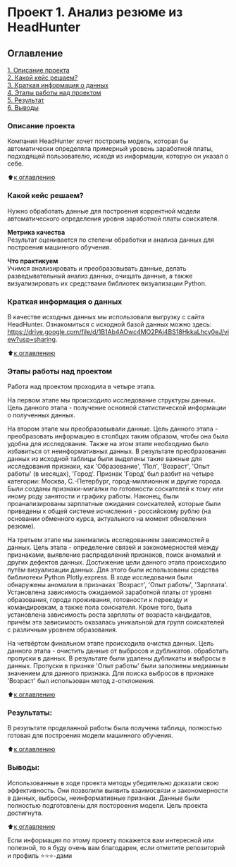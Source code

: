 # Проект 1. Анализ резюме из HeadHunter

## Оглавление  
[1. Описание проекта](.README.md#Описание-проекта)  
[2. Какой кейс решаем?](.README.md#Какой-кейс-решаем)  
[3. Краткая информация о данных](.README.md#Краткая-информация-о-данных)  
[4. Этапы работы над проектом](.README.md#Этапы-работы-над-проектом)  
[5. Результат](.README.md#Результат)    
[6. Выводы](.README.md#Выводы) 

### Описание проекта    
Компания HeadHunter хочет построить модель, которая бы автоматически определяла примерный уровень заработной платы, подходящей пользователю, исходя из информации, которую он указал о себе.

:arrow_up:[к оглавлению](_)


### Какой кейс решаем?    
Нужно обработать данные для построения корректной модели автоматического определения уровня заработной платы соискателя.

**Метрика качества**     
Результат оценивается по степени обработки и анализа данных для построения машинного обучения.

**Что практикуем**     
Учимся анализировать и преобразовывать данные, делать разведывательный анализ данных, очищать данные, а также визуализировать их средствами библиотек визуализации Python.


### Краткая информация о данных
В качестве исходных данных мы использовали выгрузку с сайта HeadHunter. Ознакомиться с исходной базой данных можно здесь: https://drive.google.com/file/d/1B1Ab4AOwc4MO2PAi4BS18HkkaLhcy0eJ/view?usp=sharing.
  
:arrow_up:[к оглавлению](.README.md#Оглавление)


### Этапы работы над проектом  
Работа над проектом проходила в четыре этапа.

На первом этапе мы происходило исследование структуры данных. Цель данного этапа - получение основной статистической информации о полученных данных.

На втором этапе мы преобразовывали данные. Цель данного этапа - преобразовать информацию в столбцах таким образом, чтобы она была удобна для исследования. Также на этом этапе необходимо было избавиться от неинформативных данных. В результате преобразования данных из исходной таблицы были выделены такие важные для исследования признаки, как 'Образование', 'Пол', 'Возраст', 'Опыт работы' (в месяцах), 'Город'. Признак 'Город' был разбит на четыре категории: Москва, С.-Петербург, город-миллионник и другие города. Были созданы признаки-мигалки по готовности соскателей к тому или иному роду занятости и графику работы. Наконец, были проанализированы зарплатные ожидания соискателей, которые были приведены к общей системе исчисления - российскому рублю (на основании обменного курса, актуального на момент обновления резюме).

На третьем этапе мы занимались исследованием зависимостей в данных. Цель этапа - определение связей и закономерностей между признаками, выявление распределений признаков, поиск аномалий и других дефектов данных. Достижение цели данного этапа происходило путём визуализации данных. Для этого были использованы средства библиотеки Python Plotly.express. В ходе исследования были обнаружены аномалии в признаках 'Возраст', 'Опыт работы', 'Зарплата'. Установлена зависимость ожидаемой заработной платы от уровня образования, города проживания, готовности к переезду и командировкам, а также пола соискателя. Кроме того, была установлена зависимость роста зарплаты от возраста кандидатов, причём эта зависимость оказалась уникальной для групп соискателей с различным уровнем образования.

На четвёртом финальном этапе происходила очистка данных. Цель данного этапа - очистить данные от выбросов и дубликатов. обработать пропуски в данных. В результате были удалены дубликаты и выбросы в данных. Пропуски в признке 'Опыт работы' были заполнены медианным значением для данного признака. Для поиска выбросов в признаке 'Возраст' был использован метод z-отклонения.

:arrow_up:[к оглавлению](.README.md#Оглавление)


### Результаты:  
В результате проделанной работы была получена таблица, полностью готовая для построения модели машинного обучения.

:arrow_up:[к оглавлению](.README.md#Оглавление)


### Выводы:  
Использованные в ходе проекта методы убедительно доказали свою эффективность. Они позволили выявить взаимосвязи и закономерности в данных, выбросы, неинформативные признаки. Данные были полностью подготовлены для постороения модели. Цель проекта достигнута.

:arrow_up:[к оглавлению](.README.md#Оглавление)


Если информация по этому проекту покажется вам интересной или полезной, то я буду очень вам благодарен, если отметите репозиторий и профиль ⭐️⭐️⭐️-дами
